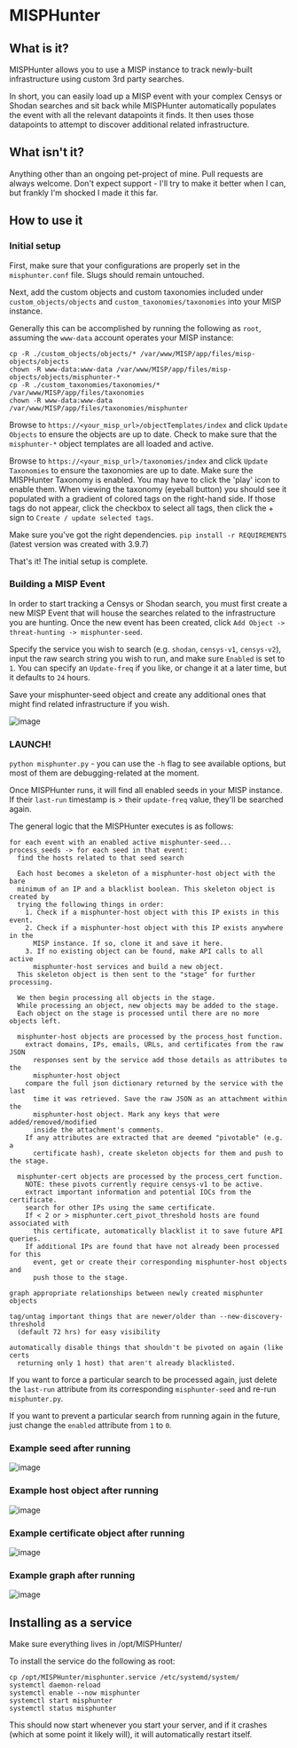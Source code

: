 # MISPHunter

## What is it?

MISPHunter allows you to use a MISP instance to track newly-built infrastructure using custom 3rd party searches.

In short, you can easily load up a MISP event with your complex Censys or Shodan searches and sit back while 
MISPHunter automatically populates the event with all the relevant datapoints it finds. It then uses those datapoints 
to attempt to discover additional related infrastructure.

## What isn't it?

Anything other than an ongoing pet-project of mine. Pull requests are always welcome. Don't expect support - I'll try to make it better 
when I can, but frankly I'm shocked I made it this far.

## How to use it

### Initial setup

First, make sure that your configurations are properly set in the `misphunter.conf` file. Slugs should remain untouched.

Next, add the custom objects and custom taxonomies included under `custom_objects/objects` and 
`custom_taxonomies/taxonomies` into your MISP instance.

Generally this can be accomplished by running the following as `root`, assuming the `www-data` account 
operates your MISP instance:

```
cp -R ./custom_objects/objects/* /var/www/MISP/app/files/misp-objects/objects
chown -R www-data:www-data /var/www/MISP/app/files/misp-objects/objects/misphunter-*
cp -R ./custom_taxonomies/taxonomies/* /var/www/MISP/app/files/taxonomies
chown -R www-data:www-data /var/www/MISP/app/files/taxonomies/misphunter
```

Browse to `https://<your_misp_url>/objectTemplates/index` and click `Update Objects` to ensure the objects are up to date. 
Check to make sure that the `misphunter-*` object templates are all loaded and active.

Browse to `https://<your_misp_url>/taxonomies/index` and click `Update Taxonomies` to ensure the taxonomies are up to date. 
Make sure the MISPHunter Taxonomy is enabled. You may have to click the 'play' icon to enable them. 
When viewing the taxonomy (eyeball button) you should see it populated with a gradient of colored tags on the right-hand side. 
If those tags do not appear, click the checkbox to select all tags, then click the + sign to `Create / update selected tags`.

Make sure you've got the right dependencies. `pip install -r REQUIREMENTS` (latest version was created with 3.9.7)

That's it! The initial setup is complete.

### Building a MISP Event

In order to start tracking a Censys or Shodan search, you must first create a new MISP Event that will house the searches related to the 
infrastructure you are hunting. Once the new event has been created, click `Add Object -> threat-hunting -> misphunter-seed`.

Specify the service you wish to search (e.g. `shodan`, `censys-v1`, `censys-v2`), input the raw search string you wish to run, and make 
sure `Enabled` is set to `1`. You can specify an `Update-freq` if you like, or change it at a later time, but it defaults to `24` hours.

Save your misphunter-seed object and create any additional ones that might find related infrastructure if you wish.

![image](https://user-images.githubusercontent.com/6147794/132043882-29fa1293-e201-4a1a-bec6-760a422a9d3c.png)

### LAUNCH!

`python misphunter.py` - you can use the `-h` flag to see available options, but most of them are debugging-related at the moment.

Once MISPHunter runs, it will find all enabled seeds in your MISP instance. If their `last-run` timestamp is > their `update-freq` 
value, they'll be searched again. 

The general logic that the MISPHunter executes is as follows:

```
for each event with an enabled active misphunter-seed...
process_seeds -> for each seed in that event:
  find the hosts related to that seed search 

  Each host becomes a skeleton of a misphunter-host object with the bare
  minimum of an IP and a blacklist boolean. This skeleton object is created by 
  trying the following things in order:
    1. Check if a misphunter-host object with this IP exists in this event.
    2. Check if a misphunter-host object with this IP exists anywhere in the 
      MISP instance. If so, clone it and save it here.
    3. If no existing object can be found, make API calls to all active 
      misphunter-host services and build a new object.
  This skeleton object is then sent to the "stage" for further processing.

  We then begin processing all objects in the stage.
  While processing an object, new objects may be added to the stage.
  Each object on the stage is processed until there are no more objects left.

  misphunter-host objects are processed by the process_host function.
    extract domains, IPs, emails, URLs, and certificates from the raw JSON 
      responses sent by the service add those details as attributes to the 
      misphunter-host object
    compare the full json dictionary returned by the service with the last 
      time it was retrieved. Save the raw JSON as an attachment within the 
      misphunter-host object. Mark any keys that were added/removed/modified 
      inside the attachment's comments.
    If any attributes are extracted that are deemed "pivotable" (e.g. a
      certificate hash), create skeleton objects for them and push to the stage.

  misphunter-cert objects are processed by the process_cert function.
    NOTE: these pivots currently require censys-v1 to be active.
    extract important information and potential IOCs from the certificate.
    search for other IPs using the same certificate.
    If < 2 or > misphunter.cert_pivot_threshold hosts are found associated with
      this certificate, automatically blacklist it to save future API queries.
    If additional IPs are found that have not already been processed for this
      event, get or create their corresponding misphunter-host objects and 
      push those to the stage.

graph appropriate relationships between newly created misphunter objects

tag/untag important things that are newer/older than --new-discovery-threshold 
  (default 72 hrs) for easy visibility

automatically disable things that shouldn't be pivoted on again (like certs
  returning only 1 host) that aren't already blacklisted.
```

If you want to force a particular search to be processed again, just delete the `last-run` attribute from its corresponding 
`misphunter-seed` and re-run `misphunter.py`.

If you want to prevent a particular search from running again in the future, just change the `enabled` attribute from 
`1` to `0`.

### Example seed after running

![image](https://user-images.githubusercontent.com/6147794/132044208-8c859fab-7219-4311-8d75-54ad5d0f435e.png)

### Example host object after running

![image](https://user-images.githubusercontent.com/6147794/132044399-3ac74c72-3c7b-4837-bc55-172b34d36565.png)

### Example certificate object after running

![image](https://user-images.githubusercontent.com/6147794/132556830-fbe63a36-4a76-4f2a-b4bc-912599783bf2.png)

### Example graph after running

![image](https://user-images.githubusercontent.com/6147794/132046748-aa067f15-5dc6-4333-ae86-85072f1665f6.png)

## Installing as a service

Make sure everything lives in /opt/MISPHunter/

To install the service do the following as root:
```
cp /opt/MISPHunter/misphunter.service /etc/systemd/system/
systemctl daemon-reload
systemctl enable --now misphunter
systemctl start misphunter
systemctl status misphunter
```

This should now start whenever you start your server, and if it crashes (which at some point it likely will),
it will automatically restart itself.